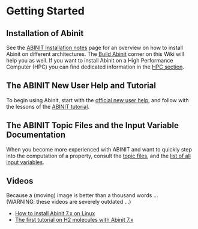 # Getting Started

## Installation of Abinit

See the [ABINIT Installation notes](https://docs.abinit.org/installation/) page for an overview on how to install Abinit on different architectures. The [Build Abinit](https://wiki.abinit.org/doku.php?id=build:build) corner on this Wiki will help you as well. If you want to install Abinit on a High Performance Computer (HPC) you can find dedicated information in the [HPC section](https://wiki.abinit.org/doku.php?id=build:hpc).

## The ABINIT New User Help and Tutorial

To begin using Abinit, start with the [official new user help](https://docs.abinit.org/), and follow with the lessons of the [ABINIT tutorial](https://docs.abinit.org/tutorial/).

## The ABINIT Topic Files and the Input Variable Documentation

When you become more experienced with ABINIT and want to quickly step into the computation of a property, consult the [topic files](https://docs.abinit.org/topics/), and the [list of all input variables](https://docs.abinit.org/variables/).

## Videos

Because a (moving) image is better than a thousand words …  
(WARNING: these videos are severely outdated …)

- [How to install Abinit 7.x on Linux](http://www.youtube.com/watch?v=DppLQ-KQA68)
- [The first tutorial on H2 molecules with Abinit 7.x](http://www.youtube.com/watch?v=gcbfb_Mteo4)
